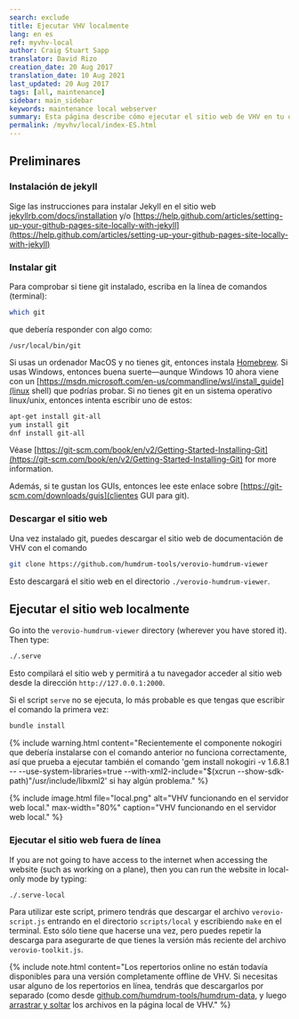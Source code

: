 ```yaml
---
search: exclude
title: Ejecutar VHV localmente
lang: en es
ref: myvhv-local
author: Craig Stuart Sapp
translator: David Rizo
creation_date: 20 Aug 2017
translation_date: 10 Aug 2021
last_updated: 20 Aug 2017
tags: [all, maintenance]
sidebar: main_sidebar
keywords: maintenance local webserver
summary: Esta página describe cómo ejecutar el sitio web de VHV en tu ordenador local en lugar de hacerlo desde las páginas de Github.
permalink: /myvhv/local/index-ES.html
---
```


## Preliminares ##


### Instalación de jekyll ###

Sige las instrucciones para instalar Jekyll en el sitio web [jekyllrb.com/docs/installation](https://jekyllrb.com/docs/installation) y/o [https://help.github.com/articles/setting-up-your-github-pages-site-locally-with-jekyll](https://help.github.com/articles/setting-up-your-github-pages-site-locally-with-jekyll)

### Instalar git ###

Para comprobar si tiene git instalado, escriba en la línea de comandos (terminal):

```bash
which git
```

que debería responder con algo como:

```
/usr/local/bin/git
```

Si usas un ordenador MacOS y no tienes git, entonces instala [Homebrew](http://brew.sh). Si usas Windows, entonces buena suerte&mdash;aunque Windows 10 ahora viene con un [https://msdn.microsoft.com/en-us/commandline/wsl/install_guide](linux shell) que podrías probar. Si no tienes git en un sistema operativo linux/unix, entonces intenta escribir uno de estos:

```bash
apt-get install git-all
yum install git
dnf install git-all
```

Véase [https://git-scm.com/book/en/v2/Getting-Started-Installing-Git](https://git-scm.com/book/en/v2/Getting-Started-Installing-Git)
 for more information.

Además, si te gustan los GUIs, entonces lee este enlace sobre [https://git-scm.com/downloads/guis](clientes GUI para git).

### Descargar el sitio web ###

Una vez instalado git, puedes descargar el sitio web de documentación de VHV con el comando

```bash
git clone https://github.com/humdrum-tools/verovio-humdrum-viewer
```

Esto descargará el sitio web en el directorio `./verovio-humdrum-viewer`.

## Ejecutar el sitio web localmente ##

Go into the `verovio-humdrum-viewer` directory (wherever you have stored it).  Then type:

```bash
./.serve
```

Esto compilará el sitio web y permitirá a tu navegador acceder al sitio web desde la dirección
`http://127.0.0.1:2000`.

Si el script `serve` no se ejecuta, lo más probable es que tengas que escribir el comando la primera vez:

```bash
bundle install
```


{% include warning.html
	content="Recientemente el componente nokogiri que debería instalarse con el comando anterior no funciona correctamente, así que prueba a ejecutar también el comando 'gem install nokogiri -v 1.6.8.1 -- --use-system-libraries=true --with-xml2-include="$(xcrun --show-sdk-path)\"/usr/include/libxml2' si hay algún problema."
%}

{% include image.html
	file="local.png"
	alt="VHV funcionando en el servidor web local."
	max-width="80%"
	caption="VHV funcionando en el servidor web local."
%}

### Ejecutar el sitio web fuera de línea ###

If you are not going to have access to the internet when accessing the website (such as
working on a plane), then you can run the website in local-only mode by typing:

```bash
./.serve-local
```

Para utilizar este script, primero tendrás que descargar el archivo `verovio-script.js` entrando en el directorio `scripts/local` y escribiendo `make` en el terminal.  Esto sólo tiene que hacerse una vez, pero puedes repetir la descarga para asegurarte de que tienes la versión más reciente del archivo `verovio-toolkit.js`.


{% include note.html
	content="Los repertorios online no están todavía disponibles para una versión completamente offline de VHV.  Si necesitas usar alguno de los repertorios en línea, tendrás que descargarlos por separado (como desde [github.com/humdrum-tools/humdrum-data](https://github.com/humdrum-tools/humdrum-data), y luego [arrastrar y soltar](/interface/humdrum/#drag-and-drop-humdrum-files-into-vhv) los archivos en la página local de VHV."
%}



